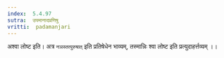 ```yaml
---
index:  5.4.97
sutra:  उपमानादप्रणिषु
vritti:  padamanjari
---
```


अश्वा लोष्ट इति। अत्र `नञस्तत्पुरुषात्` इति प्रतिषेधेन भाव्यम्, तस्मान्निः श्वा लोष्ट इति प्रत्युदाहर्त्तव्यम् ।।


